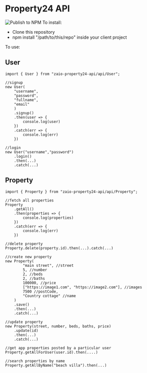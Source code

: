 # Property24 API
![Publish to NPM](https://github.com/Geimaj/zaio-property24-api/workflows/Publish%20to%20NPM/badge.svg)
To install:

- Clone this repository
- npm install "/path/to/this/repo" inside your client project

To use:

## User

```
import { User } from "zaio-property24-api/api/User";

//signup
new User(
    "username",
    "password",
    "fullname",
    "email"
    )
    .signup()
    .then(user => {
        console.log(user)
    })
    .catch(err => {
        console.log(err)
    })

//login
new User("username","password")
    .login()
    .then(...)
    .catch(...)

```

## Property

```
import { Property } from "zaio-property24-api/api/Property";

//fetch all properties
Property
    .getAll()
    .then(properties => {
        console.log(properties)
    })
    .catch(err => {
        console.log(err)
    })

//delete property
Property.delete(property.id).then(...).catch(...)

//create new property
new Property(
        "main street", //street
        5, //number
        2, //beds
        2, //baths
        100000, //price
        ["https://image1.com", "https://image2.com"], //images
        7500 //postCode,
        "Country cottage" //name
    )
    .save()
    .then(...)
    .catch(...)

//update property
new Property(street, number, beds, baths, price)
    .update(id)
    .then(...)
    .catch(...)

//get app properties posted by a particular user
Property.getAllForUser(user.id).then(....)

//search properties by name
Property.getAllByName("beach villa").then(...)

```
